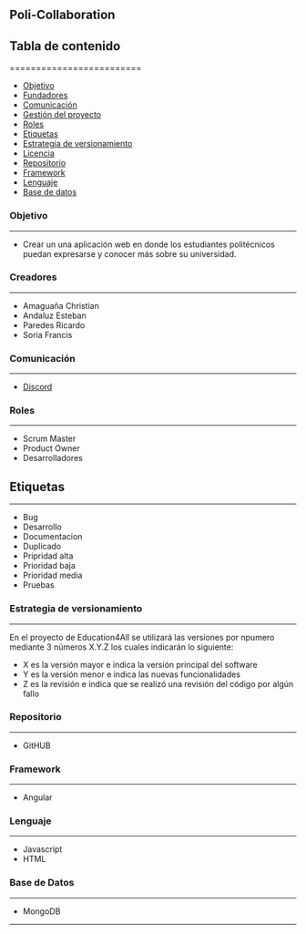 
## Poli-Collaboration

## Tabla de contenido
=========================

* [Objetivo](#objetivo)
* [Fundadores](#fundadores)
* [Comunicación](#comunicación)
* [Gestión del proyecto](#gestión-del-proyecto)
* [Roles](#roles)
* [Etiquetas](#etiquetas)
* [Estrategia de versionamiento](#estrategia-de-versionamiento)
* [Licencia](#licencia)
* [Repositorio](#repositorio)
* [Framework](#framework)
* [Lenguaje](#lenguaje)
* [Base de datos](#base)

### Objetivo
---------
* Crear un una aplicación web en donde los estudiantes politécnicos puedan expresarse y conocer más sobre su universidad.

### Creadores
---------
* Amaguaña Christian
* Andaluz Esteban
* Paredes Ricardo
* Soria Francis 

### Comunicación
---------
* [Discord](https://discord.gg/4gpPtgfj)



### Roles
---------
* Scrum Master
* Product Owner
* Desarrolladores


## Etiquetas
---------
* Bug
* Desarrollo
* Documentacion
* Duplicado
* Pripridad alta
* Prioridad baja
* Prioridad media
* Pruebas

### Estrategia de versionamiento
---------
En el proyecto de Education4All se utilizará las versiones por npumero mediante 3 números X.Y.Z los cuales indicarán lo siguiente:
* X es la versión mayor e indica la versión principal del software
* Y es la versión menor e indica las nuevas funcionalidades
* Z es la revisión e indica que se realizó una revisión del código por algún fallo

### Repositorio  
---------
* GitHUB 


### Framework 
---------
* Angular  

### Lenguaje
---------
* Javascript  
* HTML

### Base de Datos 
 ---------
* MongoDB

---------
